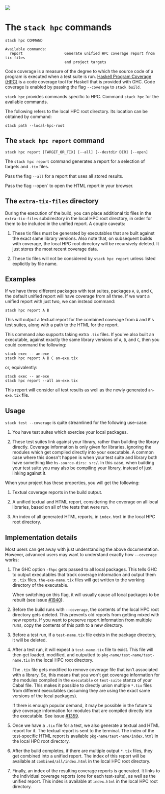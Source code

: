 <div class="hidden-warning"><a href="https://docs.haskellstack.org/"><img src="https://cdn.jsdelivr.net/gh/commercialhaskell/stack/doc/img/hidden-warning.svg"></a></div>

# The `stack hpc` commands

~~~text
stack hpc COMMAND

Available commands:
  report                   Generate unified HPC coverage report from tix files
                           and project targets
~~~

Code coverage is a measure of the degree to which the source code of a program
is executed when a test suite is run.
[Haskell Program Coverage (HPC)](https://ku-fpg.github.io/software/hpc/) is a
code coverage tool for Haskell that is provided with GHC. Code coverage is
enabled by passing the flag `--coverage` to `stack build`.

`stack hpc` provides commands specific to HPC. Command `stack hpc` for the
available commands.

The following refers to the local HPC root directory. Its location can be
obtained by command:

~~~text
stack path --local-hpc-root
~~~

## The `stack hpc report` command

~~~text
stack hpc report [TARGET_OR_TIX] [--all] [--destdir DIR] [--open]
~~~

The `stack hpc report` command generates a report for a selection of targets and
`.tix` files.

Pass the flag `--all` for a report that uses all stored results.

Pass the flag --open` to open the HTML report in your browser.

## The `extra-tix-files` directory

During the execution of the build, you can place additional tix files in the
`extra-tix-files` subdirectory in the local HPC root directory, in order for
them to be included in the unified report. A couple caveats:

1.  These tix files must be generated by executables that are built against the
    exact same library versions. Also note that, on subsequent builds with
    coverage, the local HPC root directory will be recursively deleted. It
    just stores the most recent coverage data.

2.  These tix files will not be considered by `stack hpc report` unless listed
    explicitly by file name.

## Examples

If we have three different packages with test suites, packages `A`, `B`, and
`C`, the default unified report will have coverage from all three. If we want a
unified report with just two, we can instead command:

~~~text
stack hpc report A B
~~~

This will output a textual report for the combined coverage from `A` and `B`'s
test suites, along with a path to the HTML for the report.

This command also supports taking extra `.tix` files.  If you've also built an
executable, against exactly the same library versions of `A`, `B`, and `C`, then
you could command the following:

~~~text
stack exec -- an-exe
stack hpc report A B C an-exe.tix
~~~

or, equivalently:

~~~text
stack exec -- an-exe
stack hpc report --all an-exe.tix
~~~

This report will consider all test results as well as the newly generated
`an-exe.tix` file.

## Usage

`stack test --coverage` is quite streamlined for the following use-case:

1.  You have test suites which exercise your local packages.

2.  These test suites link against your library, rather than building the
    library directly. Coverage information is only given for libraries, ignoring
    the modules which get compiled directly into your executable. A common case
    where this doesn't happen is when your test suite and library both have
    something like `hs-source-dirs: src/`. In this case, when building your test
    suite you may also be compiling your library, instead of just linking
    against it.

When your project has these properties, you will get the following:

1.  Textual coverage reports in the build output.

2.  A unified textual and HTML report, considering the coverage on all local
    libraries, based on all of the tests that were run.

3.  An index of all generated HTML reports, in `index.html` in the local
    HPC root directory.

## Implementation details

Most users can get away with just understanding the above documentation.
However, advanced users may want to understand exactly how `--coverage` works:

1. The GHC option `-fhpc` gets passed to all local packages.  This tells GHC to
   output executables that track coverage information and output them to `.tix`
   files. `the-exe-name.tix` files will get written to the working directory of
   the executable.

   When switching on this flag, it will usually cause all local packages to be
   rebuilt (see issue
   [#1940](https://github.com/commercialhaskell/stack/issues/1940)).

2. Before the build runs with `--coverage`, the contents of the local HPC root
   directory gets deleted. This prevents old reports from getting mixed
   with new reports. If you want to preserve report information from multiple
   runs, copy the contents of this path to a new directory.

3. Before a test run, if a `test-name.tix` file exists in the package directory,
   it will be deleted.

4. After a test run, it will expect a `test-name.tix` file to exist. This file
   will then get loaded, modified, and outputted to
   `pkg-name/test-name/test-name.tix` in the local HPC root directory.

   The `.tix` file gets modified to remove coverage file that isn't associated
   with a library. So, this means that you won't get coverage information for
   the modules compiled in the `executable` or `test-suite` stanza of your Cabal
   file. This makes it possible to directly union multiple `*.tix` files from
   different executables (assuming they are using the exact same versions of the
   local packages).

   If there is enough popular demand, it may be possible in the future to give
   coverage information for modules that are compiled directly into the
   executable. See issue
   [#1359](https://github.com/commercialhaskell/stack/issues/1359).

5. Once we have a `.tix` file for a test, we also generate a textual and HTML
   report for it. The textual report is sent to the terminal. The index of the
   test-specific HTML report is available `pkg-name/test-name/index.html` in the
   local HPC root directory.

6. After the build completes, if there are multiple output `*.tix` files, they
   get combined into a unified report. The index of this report will be
   available at `combined/all/index.html` in the local HPC root directory.

7. Finally, an index of the resulting coverage reports is generated. It links to
   the individual coverage reports (one for each test-suite), as well as the
   unified report. This index is available at `index.html` in the local HPC root
   directory.
